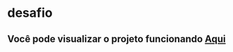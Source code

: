 # desafio 
## Você pode visualizar o projeto funcionando [Aqui](https://web-matheus.github.io/page/)
